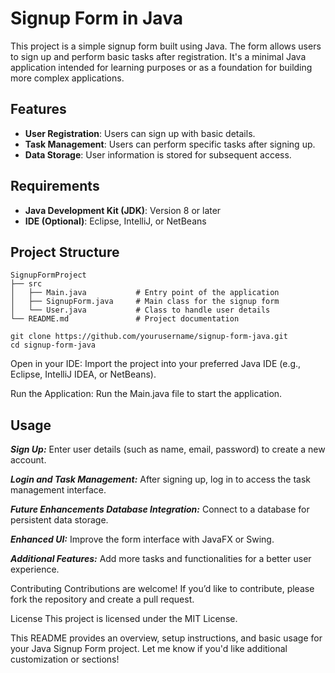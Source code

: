 # Signup Form in Java
This project is a simple signup form built using Java. The form allows users to sign up and perform basic tasks after registration. It's a minimal Java application intended for learning purposes or as a foundation for building more complex applications.
## Features
- **User Registration**: Users can sign up with basic details.
- **Task Management**: Users can perform specific tasks after signing up.
- **Data Storage**: User information is stored for subsequent access.
## Requirements
- **Java Development Kit (JDK)**: Version 8 or later
- **IDE (Optional)**: Eclipse, IntelliJ, or NetBeans
## Project Structure
```plaintext
SignupFormProject
├── src
│   ├── Main.java           # Entry point of the application
│   ├── SignupForm.java     # Main class for the signup form
│   └── User.java           # Class to handle user details
└── README.md               # Project documentation

git clone https://github.com/yourusername/signup-form-java.git
cd signup-form-java
```
Open in your IDE: Import the project into your preferred Java IDE (e.g., Eclipse, IntelliJ IDEA, or NetBeans).

Run the Application: Run the Main.java file to start the application.
## Usage
***Sign Up:*** Enter user details (such as name, email, password) to create a new account.

***Login and Task Management:*** After signing up, log in to access the task management interface.

***Future Enhancements Database Integration:*** Connect to a database for persistent data storage.

***Enhanced UI:*** Improve the form interface with JavaFX or Swing.

***Additional Features:*** Add more tasks and functionalities for a better user experience.

Contributing Contributions are welcome! If you’d like to contribute, please fork the repository and create a pull request.

License This project is licensed under the MIT License.

This README provides an overview, setup instructions, and basic usage for your Java Signup Form project. Let me know if you'd like additional customization or sections!
